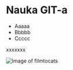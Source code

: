 # Nauka GIT-a
- Aaaaa
- Bbbbb
- Ccccc

xxxxxxx

![Image of filmtocats](https://octodex.github.com/images/filmtocats.png)
